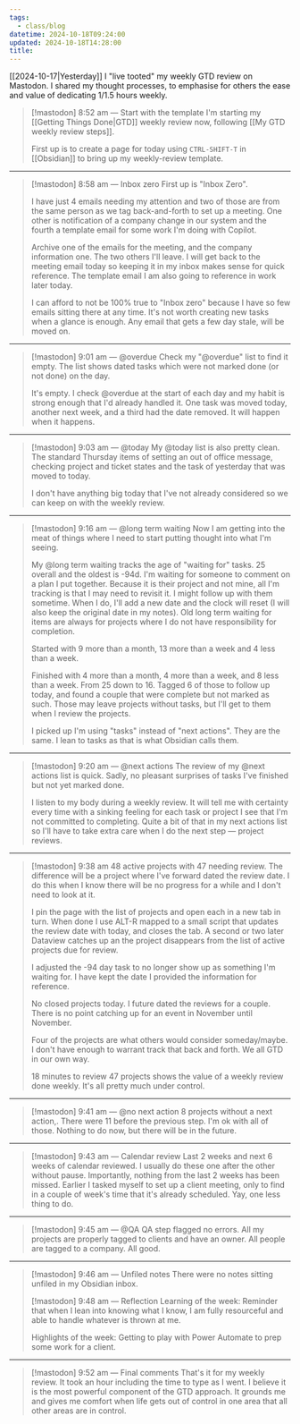 ```yaml
---
tags:
  - class/blog
datetime: 2024-10-18T09:24:00
updated: 2024-10-18T14:28:00
title: 
---
```

[[2024-10-17|Yesterday]] I "live tooted" my weekly GTD review on Mastodon. I shared my thought processes, to emphasise for others the ease and value of dedicating 1/1.5 hours weekly.

> [!mastodon] 8:52 am — Start with the template
> I'm starting my [[Getting Things Done|GTD]] weekly review now, following [[My GTD weekly review steps]].
> 
> First up is to create a page for today using `CTRL-SHIFT-T` in [[Obsidian]] to bring up my weekly-review template.

---

> [!mastodon] 8:58 am — Inbox zero
> First up is "Inbox Zero".
> 
> I have just 4 emails needing my attention and two of those are from the same person as we tag back-and-forth to set up a meeting. One other is notification of a company change in our system and the fourth a template email for some work I'm doing with Copilot.
> 
> Archive one of the emails for the meeting, and the company information one. The two others I'll leave. I will get back to the meeting email today so keeping it in my inbox makes sense for quick reference. The template email I am also going to reference in work later today.
> 
> I can afford to not be 100% true to "Inbox zero" because I have so few emails sitting there at any time. It's not worth creating new tasks when a glance is enough. Any email that gets a few day stale, will be moved on.

---

> [!mastodon] 9:01 am — @overdue
> Check my "@overdue" list to find it empty. The list shows dated tasks which were not marked done (or not done) on the day.
> 
> It's empty. I check @overdue at the start of each day and my habit is strong enough that I'd already handled it. One task was moved today, another next week, and a third had the date removed. It will happen when it happens.

---

> [!mastodon] 9:03 am — @today
> My @today list is also pretty clean. The standard Thursday items of setting an out of office message, checking project and ticket states and the task of yesterday that was moved to today.
> 
> I don't have anything big today that I've not already considered so we can keep on with the weekly review.

---

> [!mastodon] 9:16 am — @long term waiting
> Now I am getting into the meat of things where I need to start putting thought into what I'm seeing.
> 
> My @long term waiting tracks the age of "waiting for" tasks. 25 overall and the oldest is -94d. I'm waiting for someone to comment on a plan I put together. Because it is their project and not mine, all I'm tracking is that I may need to revisit it. I might follow up with them sometime. When I do, I'll add a new date and the clock will reset (I will also keep the original date in my notes). Old long term waiting for items are always for projects where I do not have responsibility for completion. 
> 
> Started with 9 more than a month, 13 more than a week and 4 less than a week.
> 
> Finished with 4 more than a month, 4 more than a week, and 8 less than a week. From 25 down to 16. Tagged 6 of those to follow up today, and found a couple that were complete but not marked as such. Those may leave projects without tasks, but I'll get to them when I review the projects.
> 
> I picked up I'm using "tasks" instead of "next actions". They are the same. I lean to tasks as that is what Obsidian calls them.

---

> [!mastodon] 9:20 am — @next actions
> The review of my @next actions list is quick. Sadly, no pleasant surprises of tasks I've finished but not yet marked done. 
> 
> I listen to my body during a weekly review. It will tell me with certainty every time with a sinking feeling for each task or project I see that I'm not committed to completing. Quite a bit of that in my next actions list so I'll have to take extra care when I do the next step — project reviews.

---

> [!mastodon] 9:38 am
> 48 active projects with 47 needing review. The difference will be a project where I've forward dated the review date. I do this when I know there will be no progress for a while and I don't need to look at it.
> 
> I pin the page with the list of projects and open each in a new tab in turn. When done I use ALT-R mapped to a small script that updates the review date with today, and closes the tab. A second or two later Dataview catches up an the project disappears from the list of active projects due for review.
> 
> I adjusted the -94 day task to no longer show up as something I'm waiting for. I have kept the date I provided the information for reference.
> 
> No closed projects today. I future dated the reviews for a couple. There is no point catching up for an event in November until November.
> 
> Four of the projects are what others would consider someday/maybe. I don't have enough to warrant track that back and forth. We all GTD in our own way.
> 
> 18 minutes to review 47 projects shows the value of a weekly review done weekly. It's all pretty much under control.

---

> [!mastodon]  9:41 am — @no next action
> 8 projects without a next action,. There were 11 before the previous step. I'm ok with all of those. Nothing to do now, but there will be in the future.

---

> [!mastodon] 9:43 am — Calendar review
> Last 2 weeks and next 6 weeks of calendar reviewed. I usually do these one after the other without pause. Importantly, nothing from the last 2 weeks has been missed. Earlier I tasked myself to set up a client meeting, only to find in a couple of week's time that it's already scheduled. Yay, one less thing to do.

---

> [!mastodon] 9:45 am — @QA
> QA step flagged no errors. All my projects are properly tagged to clients and have an owner. All people are tagged to a company. All good.

---

> [!mastodon] 9:46 am — Unfiled notes
> There were no notes sitting unfiled in my Obsidian inbox.
> 
> [!mastodon] 9:48 am — Reflection
> Learning of the week: Reminder that when I lean into knowing what I know, I am fully resourceful and able to handle whatever is thrown at me.
> 
> Highlights of the week: Getting to play with Power Automate to prep some work for a client. 

---

> [!mastodon] 9:52 am — Final comments
> That's it for my weekly review. It took an hour including the time to type as I went. I believe it is the most powerful component of the GTD approach. It grounds me and gives me comfort when life gets out of control in one area that all other areas are in control.










